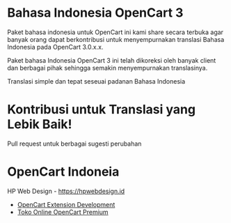 # Bahasa Indonesia OpenCart 3

Paket bahasa indonesia untuk OpenCart ini kami share secara terbuka agar banyak orang dapat berkontribusi untuk menyempurnakan translasi Bahasa Indonesia pada OpenCart 3.0.x.x.

Paket bahasa Indonesia OpenCart 3 ini telah dikoreksi oleh banyak client dan berbagai pihak sehingga semakin menyempurnakan translasinya.

Translasi simple dan tepat seseuai padanan Bahasa Indonesia


# Kontribusi untuk Translasi yang Lebik Baik!
Pull request untuk berbagai sugesti perubahan

# OpenCart Indoneia
HP Web Design - https://hpwebdesign.id  
- [OpenCart Extension Development](https://hpwebdesign.id)
- [Toko Online OpenCart Premium](https://hpwebdesign.id/toko-online-opencart)

